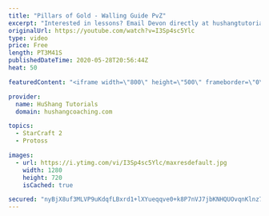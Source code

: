 ```yaml
---
title: "Pillars of Gold - Walling Guide PvZ"
excerpt: "Interested in lessons? Email Devon directly at hushangtutorials@outlook.com ------------------------------------------------------------------------------------------------------- Want to support HuShang Tutorials directly? Patreon is a website where you can contribute a monthly donation that will help"
originalUrl: https://youtube.com/watch?v=I3Sp4sc5Ylc
type: video
price: Free
length: PT3M41S
publishedDateTime: 2020-05-28T20:56:44Z
heat: 50

featuredContent: "<iframe width=\"800\" height=\"500\" frameborder=\"0\" src=\"https://www.youtube.com/embed/I3Sp4sc5Ylc\" allow=\"accelerometer; autoplay; encrypted-media; gyroscope; picture-in-picture\" allowfullscreen></iframe>"

provider:
  name: HuShang Tutorials
  domain: hushangcoaching.com

topics:
  - StarCraft 2
  - Protoss

images:
  - url: https://i.ytimg.com/vi/I3Sp4sc5Ylc/maxresdefault.jpg
    width: 1280
    height: 720
    isCached: true

secured: "nyBjX8uf3MLVP9uKdqfLBxrd1+lXYueqqve0+k8P7nVJ7jbKNHQUOvqnKlnz7nmVxLHDuinSjiQU+CJYl2T+rB3jz+xE7izOKnV0RYR40uFYc/TgjY25taJJdrUCXKi/eKdFuBviR9EBVxitNEqIAyO7G5jDxZNYYlQSti23aWk6B6kShnACYh0YOJD7gYT9cypb1YQmcwGS7ypIGs9JdOPMyOjoHghg7bUL1n1He9ZPStilnKJHMLMI8He4owMJ3MeleEbe/gc7OXihcWV/bEkGargHrAQptYylURfHCMRGgB6TgeB8HfL7Rey93os0k5ROpkkE8NtAxs1YMF7T4hWs7bMnKUkyQ7F1HKsGdWCkx0Ihnsbxqq0qfvFfvbM1S+6M3q1HTgTSvVq2imJ3jnVtlFahr08d8Vl8BCK5Itk=;YhmCJ4cITLfFc5TzFRagzg=="
---
```


